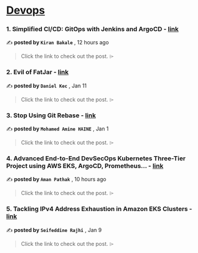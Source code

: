 
<h1><a href=https://medium.com/tag/devops/recommended target="_blank" rel="noopener noreferrer">Devops</a></h1>
<h3>1. Simplified CI/CD: GitOps with Jenkins and ArgoCD - <a href=https://medium.com/@kiranbakale9/simplified-ci-cd-gitops-with-jenkins-and-argocd-b76de1c80362?source=tag_recommended_feed---------0-84----------devops----------7ac7a366_a668_4fa0_a9d6_bf7eed48bd89------- target="_blank" rel="noopener noreferrer">link</a></h3>

✍️ **posted by `Kiran Bakale`** <date> , 12 hours ago</date>

<blockquote>Click the link to check out the post. ⌲</blockquote>

<h3>2. Evil of FatJar - <a href=https://medium.com/helidon/evil-of-fatjar-3c3011b4bd55?source=tag_recommended_feed---------1-107----------devops----------7ac7a366_a668_4fa0_a9d6_bf7eed48bd89------- target="_blank" rel="noopener noreferrer">link</a></h3>

✍️ **posted by `Daniel Kec`** <date> , Jan 11</date>

<blockquote>Click the link to check out the post. ⌲</blockquote>

<h3>3. Stop Using Git Rebase - <a href=https://medium.com/stackademic/stop-using-git-rebase-9570407868f2?source=tag_recommended_feed---------2-85----------devops----------7ac7a366_a668_4fa0_a9d6_bf7eed48bd89------- target="_blank" rel="noopener noreferrer">link</a></h3>

✍️ **posted by `Mohamed Amine HAINE`** <date> , Jan 1</date>

<blockquote>Click the link to check out the post. ⌲</blockquote>

<h3>4. Advanced End-to-End DevSecOps Kubernetes Three-Tier Project using AWS EKS, ArgoCD, Prometheus… - <a href=https://medium.com/stackademic/advanced-end-to-end-devsecops-kubernetes-three-tier-project-using-aws-eks-argocd-prometheus-fbbfdb956d1a?source=tag_recommended_feed---------3-84----------devops----------7ac7a366_a668_4fa0_a9d6_bf7eed48bd89------- target="_blank" rel="noopener noreferrer">link</a></h3>

✍️ **posted by `Aman Pathak`** <date> , 10 hours ago</date>

<blockquote>Click the link to check out the post. ⌲</blockquote>

<h3>5. Tackling IPv4 Address Exhaustion in Amazon EKS Clusters - <a href=https://medium.com/itnext/tackling-ipv4-address-exhaustion-in-amazon-eks-clusters-1ec8a2dc0c30?source=tag_recommended_feed---------4-107----------devops----------7ac7a366_a668_4fa0_a9d6_bf7eed48bd89------- target="_blank" rel="noopener noreferrer">link</a></h3>

✍️ **posted by `Seifeddine Rajhi`** <date> , Jan 9</date>

<blockquote>Click the link to check out the post. ⌲</blockquote>

